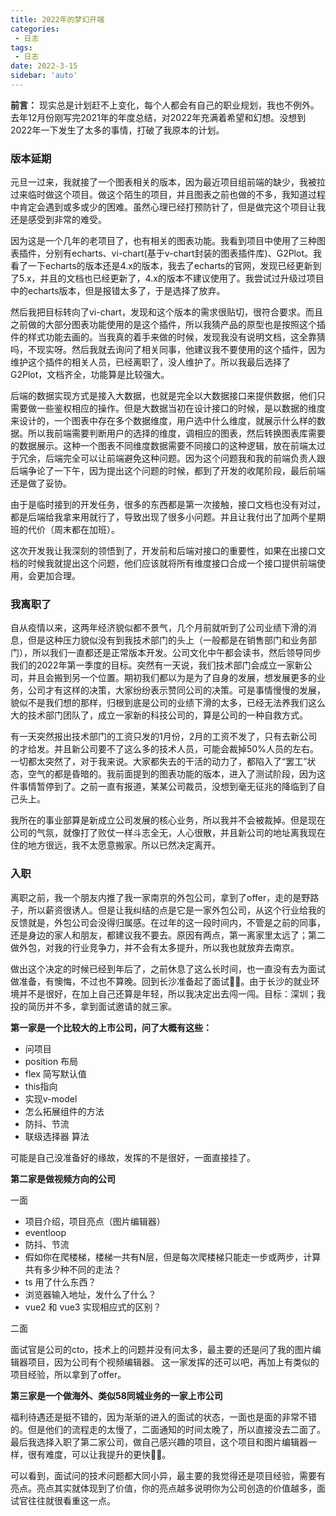 ```yaml
---
title: 2022年的梦幻开端
categories: 
 - 日志
tags:
 - 日志
date: 2022-3-15
sidebar: 'auto'
---
```


**前言：** 现实总是计划赶不上变化，每个人都会有自己的职业规划，我也不例外。去年12月份刚写完2021年的年度总结，对2022年充满着希望和幻想。没想到2022年一下发生了太多的事情，打破了我原本的计划。

### 版本延期
元旦一过来，我就接了一个图表相关的版本，因为最近项目组前端的缺少，我被拉过来临时做这个项目。做这个陌生的项目，并且图表之前也做的不多，我知道过程中肯定会遇到或多或少的困难。虽然心理已经打预防针了，但是做完这个项目让我还是感受到非常的难受。

因为这是一个几年的老项目了，也有相关的图表功能。我看到项目中使用了三种图表插件，分别有echarts、vi-chart(基于v-chart封装的图表插件库)、G2Plot。我看了一下echarts的版本还是4.x的版本，我去了echarts的官网，发现已经更新到了5.x，并且的文档也已经更新了，4.x的版本不建议使用了。我尝试过升级过项目中的echarts版本，但是报错太多了，于是选择了放弃。

然后我把目标转向了vi-chart，发现和这个版本的需求很贴切，很符合要求。而且之前做的大部分图表功能使用的是这个插件，所以我猜产品的原型也是按照这个插件的样式功能去画的。当我真的着手来做的时候，发现我没有说明文档，这全靠猜吗，不现实呀。然后我就去询问了相关同事，他建议我不要使用的这个插件，因为维护这个插件的相关人员，已经离职了，没人维护了。所以我最后选择了G2Plot，文档齐全，功能算是比较强大。

后端的数据实现方式是接入大数据，也就是完全以大数据接口来提供数据，他们只需要做一些鉴权相应的操作。但是大数据当初在设计接口的时候，是以数据的维度来设计的，一个图表中存在多个数据维度，用户选中什么维度，就展示什么样的数据。所以我前端需要判断用户的选择的维度，调相应的图表，然后转换图表库需要的数据展示。这种一个图表不同维度数据需要不同接口的这种逻辑，放在前端太过于冗余，后端完全可以让前端避免这种问题。因为这个问题我和我的前端负责人跟后端争论了一下午，因为提出这个问题的时候，都到了开发的收尾阶段，最后前端还是做了妥协。

由于是临时接到的开发任务，很多的东西都是第一次接触，接口文档也没有对过，都是后端给我拿来用就行了，导致出现了很多小问题。并且让我付出了加两个星期班的代价（周末都在加班）。

这次开发我让我深刻的领悟到了，开发前和后端对接口的重要性，如果在出接口文档的时候我就提出这个问题，他们应该就将所有维度接口合成一个接口提供前端使用，会更加合理。

###  我离职了
自从疫情以来，这两年经济貌似都不景气，几个月前就听到了公司业绩下滑的消息，但是这种压力貌似没有到我技术部门的头上（一般都是在销售部门和业务部门），所以我们一直都还是正常版本开发。公司文化中午都会读书，然后领导同步我们的2022年第一季度的目标。突然有一天说，我们技术部门会成立一家新公司，并且会搬到另一个位置。期初我们都以为是为了自身的发展，想发展更多的业务，公司才有这样的决策，大家纷纷表示赞同公司的决策。可是事情慢慢的发展，貌似不是我们想的那样，归根到底是公司的业绩下滑的太多，已经无法养我们这么大的技术部门团队了，成立一家新的科技公司的，算是公司的一种自救方式。

有一天突然报出技术部门的工资只发的1月份，2月的工资不发了，只有去新公司的才给发。并且新公司要不了这么多的技术人员，可能会裁掉50%人员的左右。一切都太突然了，对于我来说。大家都失去的干活的动力了，都陷入了“罢工”状态，空气的都是昏暗的。我前面提到的图表功能的版本，进入了测试阶段，因为这件事情暂停到了。之前一直有报道，某某公司裁员，没想到毫无征兆的降临到了自己头上。

我所在的事业部算是新成立公司发展的核心业务，所以我并不会被裁掉。但是现在公司的气氛，就像打了败仗一样斗志全无，人心很散，并且新公司的地址离我现在住的地方很远，我不太愿意搬家。所以已然决定离开。

### 入职
离职之前，我一个朋友内推了我一家南京的外包公司，拿到了offer，走的是野路子，所以薪资很诱人。但是让我纠结的点是它是一家外包公司，从这个行业给我的反馈就是，外包公司会没得归属感。在过年的这一段时间内，不管是之前的同事，还是身边的家人和朋友，都建议我不要去。原因有两点，第一离家里太远了；第二做外包，对我的行业竞争力，并不会有太多提升，所以我也就放弃去南京。

做出这个决定的时候已经到年后了，之前休息了这么长时间，也一直没有去为面试做准备，有懊悔，不过也不算晚。回到长沙准备起了面试💪🏻。由于长沙的就业环境并不是很好，在加上自己还算是年轻，所以我决定出去闯一闯。目标：深圳；我投的简历并不多，拿到面试邀请的就三家。

**第一家是一个比较大的上市公司，问了大概有这些：**
 - 问项目
 - position 布局
 - flex 简写默认值
 - this指向
 - 实现v-model
 - 怎么拓展组件的方法
 - 防抖、节流
 - 联级选择器 算法
  
可能是自己没准备好的缘故，发挥的不是很好，一面直接挂了。

**第二家是做视频方向的公司**

一面
- 项目介绍，项目亮点（图片编辑器）
- eventloop
- 防抖、节流
- 假如你在爬楼梯，楼梯一共有N层，但是每次爬楼梯只能走一步或两步，计算共有多少种不同的走法？
- ts 用了什么东西？
- 浏览器输入地址，发什么了什么？
- vue2 和 vue3 实现相应式的区别？
  
二面

面试官是公司的cto，技术上的问题并没有问太多，最主要的还是问了我的图片编辑器项目，因为公司有个视频编辑器。
这一家发挥的还可以吧，再加上有类似的项目经验，所以拿到了offer。

**第三家是一个做海外、类似58同城业务的一家上市公司**

福利待遇还是挺不错的，因为渐渐的进入的面试的状态，一面也是面的非常不错的。但是他们的流程走的太慢了，二面通知的时间太晚了，所以直接没去二面了。最后我选择入职了第二家公司，做自己感兴趣的项目，这个项目和图片编辑器一样，很有难度，可以让我提升的更快💪🏻。

可以看到，面试问的技术问题都大同小异，最主要的我觉得还是项目经验，需要有亮点。亮点其实就体现到了价值，你的亮点越多说明你为公司创造的价值越多，面试官往往就很看重这一点。

